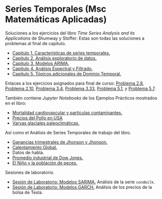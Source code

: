 # Series Temporales (Msc Matemáticas Aplicadas)

Soluciones a los ejercicios del libro _Time Series Analysis and its Applications_ de Shumway y Stoffer: Estas son todas las soluciones a problemas al final de capitulo. 
 * [Capitulo 1. Características de series temporales.](https://github.com/Ryuta2329/Msc-Math-Applied/blob/main/Series%20Temporales/output/Shumway-Stoffer-Solutions.md#capitulo-1)
 * [Capitulo 2. Análisis exploratorio de datos.](https://github.com/Ryuta2329/Msc-Math-Applied/blob/main/Series%20Temporales/output/Shumway-Stoffer-Solutions.md#capitulo-2)
 * [Capitulo 3. Modelos ARIMA.](https://github.com/Ryuta2329/Msc-Math-Applied/blob/main/Series%20Temporales/output/Shumway-Stoffer-Solutions.md#capitulo-3)
 * [Capitulo 4. Análisis Espectral y Filtrado.](https://github.com/Ryuta2329/Msc-Math-Applied/blob/main/Series%20Temporales/output/Shumway-Stoffer-Solutions.md#capitulo-4)
 * [Capitulo 5. Tópicos adicionales de Dominio Temporal.](https://github.com/Ryuta2329/Msc-Math-Applied/blob/main/Series%20Temporales/output/Shumway-Stoffer-Solutions.md#capitulo-5)
 
Enlaces a los ejercicios asignados para final de curso: 
<a href="/Series%20Temporales/output/Shumway-Stoffer-Solutions.md#problema-2-8" name="problema-2-8" target="_blank" rel="noreferrer noopener">Problema 2.8</a>, 
<a href="/Series%20Temporales/output/Shumway-Stoffer-Solutions.md#problema-2-10" name="problema-2-10" target="_blank" rel="noreferrer noopener">Problema 2.10</a>, 
<a href="/Series%20Temporales/output/Shumway-Stoffer-Solutions.md#problema-3-4" name="problema-3-4" target="_blank" rel="noreferrer noopener">Problema 3.4</a>, 
<a href="/Series%20Temporales/output/Shumway-Stoffer-Solutions.md#problema-3-33" name="problema-3-33" target="_blank" rel="noreferrer noopener">Problema 3.33</a>, 
<a href="/Series%20Temporales/output/Shumway-Stoffer-Solutions.md#problema-5-1" name="problema-5-1" target="_blank" rel="noreferrer noopener">Problema 5.1</a>, y 
<a href="/Series%20Temporales/output/Shumway-Stoffer-Solutions.md#problema-5-7" name="problema-5-7" target="_blank" rel="noreferrer noopener">Problema 5.7</a>.

También contiene _Jupyter Notebooks_ de los Ejemplos Prácticos mostrados en el libro: 
 * [Mortalidad cardiovascular y partículas contaminantes.](https://github.com/Ryuta2329/Msc-Math-Applied/blob/main/Series%20Temporales/output/Pollution-Mortality-example.md)
 * [Precios del Pollo en USA](https://github.com/Ryuta2329/Msc-Math-Applied/blob/main/Series%20Temporales/output/chicken_price_example.ipynb)
 * [Varvas glaciales paleoclimáticas.](https://github.com/Ryuta2329/Msc-Math-Applied/blob/main/Series%20Temporales/output/paleoclimatic_varves_example.ipynb)
 
Así como el Análisis de Series Temporales de trabajo del libro. 
 * [Ganancias trimestrales de Jhonson y Jhonson.]()
 * [Calentamiento Global.](https://github.com/Ryuta2329/Msc-Math-Applied/blob/main/Series%20Temporales/colab-nb/)
 * Datos de habla.
 * [Promedio industrial de Dow Jones.]()
 * [El Niño y la población de peces.](https://github.com/Ryuta2329/Msc-Math-Applied/blob/main/Series%20Temporales/colab-nb/SOI-Recruitment-example.ipynb)

Sesiones de laboratorio.
 * [Sesión de Laboratorio: Modelos SARIMA.](https://github.com/Ryuta2329/Msc-Math-Applied/blob/main/Series%20Temporales/output/Lab-Session-8-FPP-2.md) Análisis de la serie ```condmilk```.
 * [Sesión de Laboratorio: Modelos GARCH.](https://github.com/Ryuta2329/Msc-Math-Applied/blob/main/Series%20Temporales/output/Lab-Session-GARCH-2.md) Análisis de los precios de la bolsa de Tesla.
 